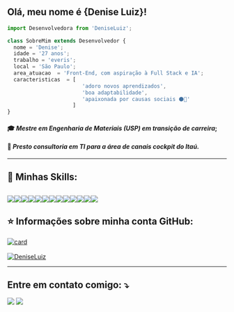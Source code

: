 ## Olá, meu nome é <strong>{Denise Luiz}!</strong>

```js
import Desenvolvedora from 'DeniseLuiz';

class SobreMim extends Desenvolvedor {
  nome = 'Denise';
  idade = '27 anos';
  trabalho = 'everis';
  local = 'São Paulo';
  area_atuacao  = 'Front-End, com aspiração à Full Stack e IA';
  caracteristicas  = [
                        'adoro novos aprendizados', 
                        'boa adaptabilidade', 
                        'apaixonada por causas sociais ⚫🌈'
                     ]
}
```

#### 🎓 *Mestre em Engenharia de Materiais (USP) em transição de carreira*;

#### 🚩 *Presto consultoria em TI para a área de canais cockpit do **Itaú**.*


----

## 🚀 Minhas Skills:
<img src="https://img.shields.io/badge/JavaScript-F7DF1E?style=for-the-badge&logo=javascript&logoColor=black" /><img src="https://img.shields.io/badge/HTML5-E34F26?style=for-the-badge&logo=html5&logoColor=white" /><img src="https://img.shields.io/badge/CSS-239120?&style=for-the-badge&logo=css3&logoColor=white" /><img src="https://img.shields.io/badge/C-00599C?style=for-the-badge&logo=c&logoColor=white" /><img src="	https://img.shields.io/badge/C%23-239120?style=for-the-badge&logo=c-sharp&logoColor=white" /><img src="https://img.shields.io/badge/C%23-239120?style=for-the-badge&logo=c-sharp&logoColor=white" /><img src="https://img.shields.io/badge/TypeScript-007ACC?style=for-the-badge&logo=typescript&logoColor=white" /><img src="https://img.shields.io/badge/Node.js-43853D?style=for-the-badge&logo=node.js&logoColor=white" /><img src="https://img.shields.io/badge/Java-ED8B00?style=for-the-badge&logo=java&logoColor=white" /><img src="https://img.shields.io/badge/Angular-DD0031?style=for-the-badge&logo=angular&logoColor=white" /><img src="https://img.shields.io/badge/AngularJS-E23237?style=for-the-badge&logo=angularjs&logoColor=white" /><img src="https://img.shields.io/badge/Spring-6DB33F?style=for-the-badge&logo=spring&logoColor=white" /><img src="https://img.shields.io/badge/Amazon_AWS-232F3E?style=for-the-badge&logo=amazon-aws&logoColor=white" />
---

## ⭐ Informações sobre minha conta GitHub:
[![card](https://github-readme-stats.vercel.app/api?username=DeniseLuiz&theme=dracula)](https://github.com/DeniseLuiz/)<br>  
[![DeniseLuiz](https://github-readme-stats.vercel.app/api/top-langs/?username=DeniseLuiz&hide=html&layout=compact&theme=dracula)](https://github.com/DeniseLuiz/)

---
## Entre em contato comigo: ⤵️

<p align="left">
 <a href="mailto:denisesantos.luiz@gmail.com" alt="Gmail">
  <img src="https://img.shields.io/badge/-Gmail-FF0000?style=flat-square&labelColor=FF0000&logo=gmail&logoColor=white&link=denisesantos.luiz@gmail.com" /></a>

  <a href="https://www.linkedin.com/in/denisesl/" alt="Linkedin">
  <img src="https://img.shields.io/badge/-Linkedin-0e76a8?style=flat-square&logo=Linkedin&logoColor=white&link=https://www.linkedin.com/in/denisesl/" /></a>
</p>  
